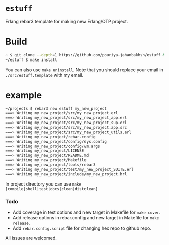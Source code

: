 # `estuff`
Erlang rebar3 template for making new Erlang/OTP project.


# Build
```sh
~ $ git clone --depth=1 https://github.com/pouriya-jahanbakhsh/estuff && cd estuff
~/estuff $ make install
```
You can also use `make uninstall`. Note that you should replace your email in `./src/estuff.template` with my email. 


# example
```sh
~/projects $ rebar3 new estuff my_new_project
===> Writing my_new_project/src/my_new_project.erl
===> Writing my_new_project/src/my_new_project_app.erl
===> Writing my_new_project/src/my_new_project_sup.erl
===> Writing my_new_project/src/my_new_project.app.src
===> Writing my_new_project/src/my_new_project_utils.erl
===> Writing my_new_project/rebar.config
===> Writing my_new_project/config/sys.config
===> Writing my_new_project/config/vm.args
===> Writing my_new_project/LICENSE
===> Writing my_new_project/README.md
===> Writing my_new_project/Makefile
===> Writing my_new_project/tools/rebar3
===> Writing my_new_project/test/my_new_project_SUITE.erl
===> Writing my_new_project/include/my_new_project.hrl
```
In project directory you can use `make [compile|shell|test|docs|clean|distclean]`

### Todo
* Add coverage in test options and new target in Makefile for `make cover`.  
* Add release options in rebar.config and new target in Makefile for `make release`.
* Add `rebar.config.script` file for changing hex repo to github repo.  

All issues are welcomed.
